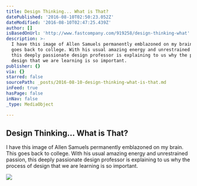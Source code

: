 ```yaml
---
title: Design Thinking... What is That?
datePublished: '2016-08-10T02:50:23.052Z'
dateModified: '2016-08-10T02:47:25.439Z'
author: []
isBasedOnUrl: 'http://www.fastcompany.com/919258/design-thinking-what'
description: >-
  I have this image of Allen Samuels permanently emblazoned on my brain. This
  goes back to college. With his usual amazing energy and unrestrained passion,
  this deeply passionate design professor is explaining to us why the process of
  design that we are learning is so important.
publisher: {}
via: {}
starred: false
sourcePath: _posts/2016-08-10-design-thinking-what-is-that.md
inFeed: true
hasPage: false
inNav: false
_type: MediaObject

---
```

<article style=""><h1>Design Thinking... What is That?</h1><p>I have this image of Allen Samuels permanently emblazoned on my brain. This goes back to college. With his usual amazing energy and unrestrained passion, this deeply passionate design professor is explaining to us why the process of design that we are learning is so important.</p><img src="http://c.fastcompany.net/multisite_files/fastcompany/imagecache/620x350/poster/2015/04/919258-poster-p-1-design-thinking-what-is-it.jpg" /></article>